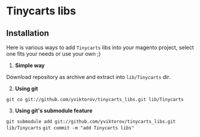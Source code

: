 # Tinycarts libs

## Installation

Here is various ways to add `Tinycarts` libs into your magento project, select one fits your needs or use your own ;)

1. **Simple way**

Download repository as archive and extract into `lib/Tinycarts` dir.

2. **Using git**

`git co git://github.com/yviktorov/tinycarts_libs.git lib/Tinycarts`

3. **Using git's submodule feature**

`git submodule add git://github.com/yviktorov/tinycarts_libs.git lib/Tinycarts`
`git commit -m "add Tinycarts libs"`
